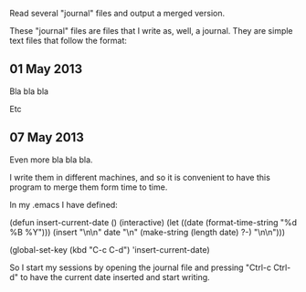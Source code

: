 Read several "journal" files and output a merged version.

These "journal" files are files that I write as, well, a journal. They
are simple text files that follow the format:

01 May 2013
-----------

Bla bla bla

Etc


07 May 2013
-----------

Even more bla bla bla.


I write them in different machines, and so it is convenient to have
this program to merge them form time to time.

In my .emacs I have defined:

(defun insert-current-date ()
  (interactive)
  (let ((date (format-time-string "%d %B %Y")))
    (insert "\n\n" date "\n"
            (make-string (length date) ?-) "\n\n")))

(global-set-key (kbd "C-c C-d") 'insert-current-date)

So I start my sessions by opening the journal file and pressing
"Ctrl-c Ctrl-d" to have the current date inserted and start writing.
